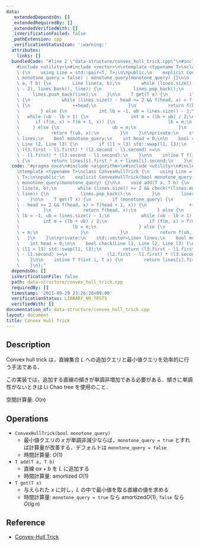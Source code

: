 ```yaml
---
data:
  _extendedDependsOn: []
  _extendedRequiredBy: []
  _extendedVerifiedWith: []
  _isVerificationFailed: false
  _pathExtension: cpp
  _verificationStatusIcon: ':warning:'
  attributes:
    links: []
  bundledCode: "#line 2 \"data-structure/convex_hull_trick.cpp\"\n#include <algorithm>\n\
    #include <utility>\n#include <vector>\n\ntemplate <typename T>\nclass ConvexHullTrick\
    \ {\n    using Line = std::pair<T, T>;\n\npublic:\n    explicit ConvexHullTrick(bool\
    \ monotone_query = false) : monotone_query(monotone_query) {}\n\n    void add(T\
    \ a, T b) {\n        Line line(a, b);\n        while (lines.size() >= 2 && check(*(lines.end()\
    \ - 2), lines.back(), line)) {\n            lines.pop_back();\n        }\n   \
    \     lines.push_back(line);\n    }\n\n    T get(T x) {\n        if (monotone_query)\
    \ {\n            while (lines.size() - head >= 2 && f(head, x) > f(head + 1, x))\
    \ {\n                ++head;\n            }\n            return f(head, x);\n\
    \        } else {\n            int lb = -1, ub = lines.size() - 1;\n         \
    \   while (ub - lb > 1) {\n                int m = (lb + ub) / 2;\n          \
    \      if (f(m, x) > f(m + 1, x)) {\n                    lb = m;\n           \
    \     } else {\n                    ub = m;\n                }\n            }\n\
    \            return f(ub, x);\n        }\n    }\n\nprivate:\n    std::vector<Line>\
    \ lines;\n    bool monotone_query;\n    int head = 0;\n\n    bool check(Line l1,\
    \ Line l2, Line l3) {\n        if (l1 > l3) std::swap(l1, l3);\n        return\
    \ (l3.first - l1.first) * (l2.second - l1.second) >=\n               (l2.first\
    \ - l1.first) * (l3.second - l1.second);\n    }\n\n    inline T f(int i, T x)\
    \ {\n        return lines[i].first * x + lines[i].second;\n    }\n};\n"
  code: "#pragma once\n#include <algorithm>\n#include <utility>\n#include <vector>\n\
    \ntemplate <typename T>\nclass ConvexHullTrick {\n    using Line = std::pair<T,\
    \ T>;\n\npublic:\n    explicit ConvexHullTrick(bool monotone_query = false) :\
    \ monotone_query(monotone_query) {}\n\n    void add(T a, T b) {\n        Line\
    \ line(a, b);\n        while (lines.size() >= 2 && check(*(lines.end() - 2), lines.back(),\
    \ line)) {\n            lines.pop_back();\n        }\n        lines.push_back(line);\n\
    \    }\n\n    T get(T x) {\n        if (monotone_query) {\n            while (lines.size()\
    \ - head >= 2 && f(head, x) > f(head + 1, x)) {\n                ++head;\n   \
    \         }\n            return f(head, x);\n        } else {\n            int\
    \ lb = -1, ub = lines.size() - 1;\n            while (ub - lb > 1) {\n       \
    \         int m = (lb + ub) / 2;\n                if (f(m, x) > f(m + 1, x)) {\n\
    \                    lb = m;\n                } else {\n                    ub\
    \ = m;\n                }\n            }\n            return f(ub, x);\n     \
    \   }\n    }\n\nprivate:\n    std::vector<Line> lines;\n    bool monotone_query;\n\
    \    int head = 0;\n\n    bool check(Line l1, Line l2, Line l3) {\n        if\
    \ (l1 > l3) std::swap(l1, l3);\n        return (l3.first - l1.first) * (l2.second\
    \ - l1.second) >=\n               (l2.first - l1.first) * (l3.second - l1.second);\n\
    \    }\n\n    inline T f(int i, T x) {\n        return lines[i].first * x + lines[i].second;\n\
    \    }\n};"
  dependsOn: []
  isVerificationFile: false
  path: data-structure/convex_hull_trick.cpp
  requiredBy: []
  timestamp: '2021-09-29 23:26:28+09:00'
  verificationStatus: LIBRARY_NO_TESTS
  verifiedWith: []
documentation_of: data-structure/convex_hull_trick.cpp
layout: document
title: Convex Hull Trick
---
```


## Description

Convex hull trick は，直線集合 $L$ への追加クエリと最小値クエリを効率的に行う手法である．

この実装では，追加する直線の傾きが単調非増加である必要がある．傾きに単調性がないときは Li Chao tree を使用のこと．

空間計算量: $O(n)$

## Operations

- `ConvexHullTrick(bool monotone_query)`
    - 最小値クエリの $x$ が単調非減少ならば，`monotone_query = true` とすれば計算量が改善する．デフォルトは `monotone_query = false`
    - 時間計算量: $O(1)$
- `T add(T a, T b)`
    - 直線 $ax + b$ を $L$ に追加する
    - 時間計算量: $\mathrm{amortized}\ O(1)$
- `T get(T x)`
    - 与えられた $x$ に対し，$L$ の中で最小値を取る直線の値を求める
    - 時間計算量: `monotone_query = true` なら $\mathrm{amortized} O(1)$, `false` なら $O(\lg n)$

## Reference

- [Convex-Hull Trick](https://satanic0258.hatenablog.com/entry/2016/08/16/181331)